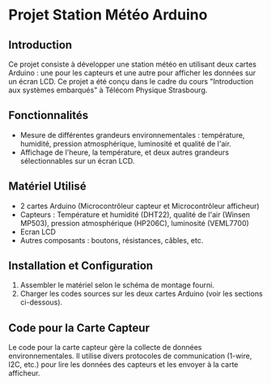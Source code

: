# Projet Station Météo Arduino

## Introduction
Ce projet consiste à développer une station météo en utilisant deux cartes Arduino : une pour les capteurs et une autre pour afficher les données sur un écran LCD. Ce projet a été conçu dans le cadre du cours "Introduction aux systèmes embarqués" à Télécom Physique Strasbourg.

## Fonctionnalités
- Mesure de différentes grandeurs environnementales : température, humidité, pression atmosphérique, luminosité et qualité de l'air.
- Affichage de l'heure, la température, et deux autres grandeurs sélectionnables sur un écran LCD.

## Matériel Utilisé
- 2 cartes Arduino (Microcontrôleur capteur et Microcontrôleur afficheur)
- Capteurs : Température et humidité (DHT22), qualité de l'air (Winsen MP503), pression atmosphérique (HP206C), luminosité (VEML7700)
- Ecran LCD
- Autres composants : boutons, résistances, câbles, etc.

## Installation et Configuration
1. Assembler le matériel selon le schéma de montage fourni.
2. Charger les codes sources sur les deux cartes Arduino (voir les sections ci-dessous).

## Code pour la Carte Capteur
Le code pour la carte capteur gère la collecte de données environnementales. Il utilise divers protocoles de communication (1-wire, I2C, etc.) pour lire les données des capteurs et les envoyer à la carte afficheur.
